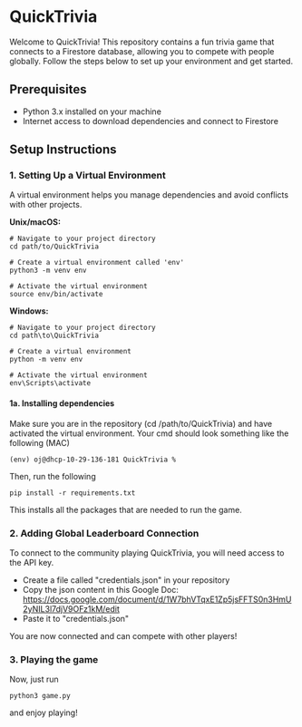# QuickTrivia

Welcome to QuickTrivia! This repository contains a fun trivia game that connects to a Firestore database, allowing you to compete with people globally. Follow the steps below to set up your environment and get started.

## Prerequisites

- Python 3.x installed on your machine
- Internet access to download dependencies and connect to Firestore

## Setup Instructions

### 1. Setting Up a Virtual Environment

A virtual environment helps you manage dependencies and avoid conflicts with other projects.

**Unix/macOS:**

```
# Navigate to your project directory
cd path/to/QuickTrivia

# Create a virtual environment called 'env' 
python3 -m venv env

# Activate the virtual environment
source env/bin/activate
```

**Windows:**
```
# Navigate to your project directory
cd path\to\QuickTrivia

# Create a virtual environment
python -m venv env

# Activate the virtual environment
env\Scripts\activate
```
#### 1a. Installing dependencies
Make sure you are in the repository (cd /path/to/QuickTrivia) and have activated the virtual environment. Your cmd should look something like the following (MAC)
```
(env) oj@dhcp-10-29-136-181 QuickTrivia %
```

Then, run the following
```
pip install -r requirements.txt
```

This installs all the packages that are needed to run the game.

### 2. Adding Global Leaderboard Connection
To connect to the community playing QuickTrivia, you will need access to the API key.

- Create a file called "credentials.json" in your repository
- Copy the json content in this Google Doc: https://docs.google.com/document/d/1W7bhVTqxE1Zp5jsFFTS0n3HmU2yNIL3l7djV9OFz1kM/edit
- Paste it to "credentials.json"

You are now connected and can compete with other players!

### 3. Playing the game
Now, just run
```
python3 game.py
```
and enjoy playing!
